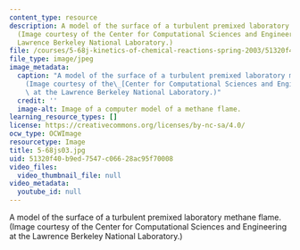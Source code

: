 ```yaml
---
content_type: resource
description: A model of the surface of a turbulent premixed laboratory methane flame.
  (Image courtesy of the Center for Computational Sciences and Engineering at the
  Lawrence Berkeley National Laboratory.)
file: /courses/5-68j-kinetics-of-chemical-reactions-spring-2003/51320f40b9ed7547c06628ac95f70008_5-68js03.jpg
file_type: image/jpeg
image_metadata:
  caption: "A model of the surface of a turbulent premixed laboratory methane flame.\_\
    (Image courtesy of the\_[Center for Computational Sciences and Engineering](http://seesar.lbl.gov/ccse/index.html)\
    \ at the Lawrence Berkeley National Laboratory.)"
  credit: ''
  image-alt: Image of a computer model of a methane flame.
learning_resource_types: []
license: https://creativecommons.org/licenses/by-nc-sa/4.0/
ocw_type: OCWImage
resourcetype: Image
title: 5-68js03.jpg
uid: 51320f40-b9ed-7547-c066-28ac95f70008
video_files:
  video_thumbnail_file: null
video_metadata:
  youtube_id: null
---
```

A model of the surface of a turbulent premixed laboratory methane flame. (Image courtesy of the Center for Computational Sciences and Engineering at the Lawrence Berkeley National Laboratory.)